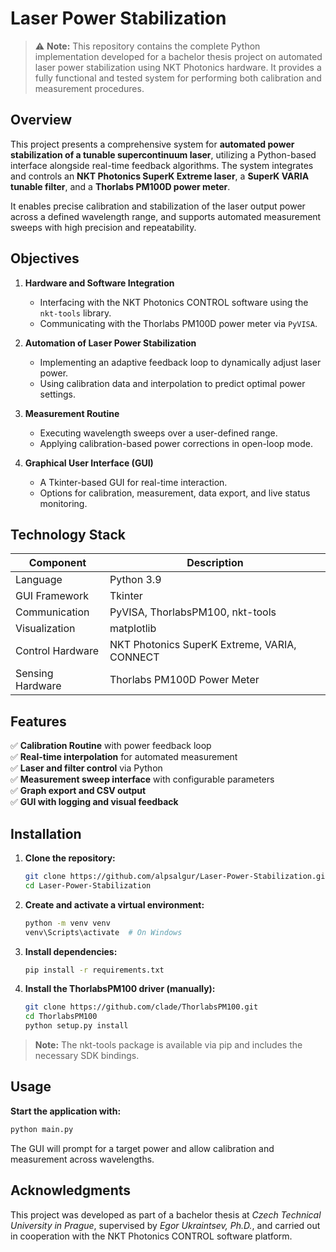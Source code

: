 # Laser Power Stabilization

> ⚠️ **Note:** This repository contains the complete Python implementation developed for a bachelor thesis project on automated laser power stabilization using NKT Photonics hardware. It provides a fully functional and tested system for performing both calibration and measurement procedures.

## Overview

This project presents a comprehensive system for **automated power stabilization of a tunable supercontinuum laser**, utilizing a Python-based interface alongside real-time feedback algorithms. The system integrates and controls an **NKT Photonics SuperK Extreme laser**, a **SuperK VARIA tunable filter**, and a **Thorlabs PM100D power meter**.

It enables precise calibration and stabilization of the laser output power across a defined wavelength range, and supports automated measurement sweeps with high precision and repeatability.

## Objectives

1. **Hardware and Software Integration**  
   - Interfacing with the NKT Photonics CONTROL software using the `nkt-tools` library.  
   - Communicating with the Thorlabs PM100D power meter via `PyVISA`.  

2. **Automation of Laser Power Stabilization**  
   - Implementing an adaptive feedback loop to dynamically adjust laser power.  
   - Using calibration data and interpolation to predict optimal power settings.  

3. **Measurement Routine**  
   - Executing wavelength sweeps over a user-defined range.  
   - Applying calibration-based power corrections in open-loop mode.  

4. **Graphical User Interface (GUI)**  
   - A Tkinter-based GUI for real-time interaction.  
   - Options for calibration, measurement, data export, and live status monitoring.

## Technology Stack

| Component          | Description                                    |
|--------------------|------------------------------------------------|
| Language           | Python 3.9                                     |
| GUI Framework      | Tkinter                                        |
| Communication      | PyVISA, ThorlabsPM100, nkt-tools               |
| Visualization      | matplotlib                                     |
| Control Hardware   | NKT Photonics SuperK Extreme, VARIA, CONNECT   |
| Sensing Hardware   | Thorlabs PM100D Power Meter                    |

## Features

✅ **Calibration Routine** with power feedback loop  
✅ **Real-time interpolation** for automated measurement  
✅ **Laser and filter control** via Python  
✅ **Measurement sweep interface** with configurable parameters  
✅ **Graph export and CSV output**  
✅ **GUI with logging and visual feedback**

## Installation

1. **Clone the repository:**  

   ```bash
   git clone https://github.com/alpsalgur/Laser-Power-Stabilization.git
   cd Laser-Power-Stabilization

2. **Create and activate a virtual environment:**

   ```bash
   python -m venv venv
   venv\Scripts\activate  # On Windows

3. **Install dependencies:**

   ```bash
   pip install -r requirements.txt

4. **Install the ThorlabsPM100 driver (manually):**

   ```bash
   git clone https://github.com/clade/ThorlabsPM100.git
   cd ThorlabsPM100
   python setup.py install

> **Note:** The nkt-tools package is available via pip and includes the necessary SDK bindings.

## Usage

**Start the application with:**

   ```bash
   python main.py
   ```

The GUI will prompt for a target power and allow calibration and measurement across wavelengths.

## Acknowledgments

This project was developed as part of a bachelor thesis at *Czech Technical University in Prague*, supervised by *Egor Ukraintsev, Ph.D.*, and carried out in cooperation with the NKT Photonics CONTROL software platform.
